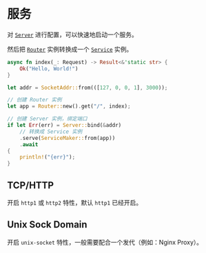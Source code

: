 # 服务

对 [`Server`] 进行配置，可以快速地启动一个服务。

然后把 [`Router`] 实例转换成一个 [`Service`] 实例。

```rust
async fn index(_: Request) -> Result<&'static str> {
    Ok("Hello, World!")
}

let addr = SocketAddr::from(([127, 0, 0, 1], 3000));

// 创建 Router 实例
let app = Router::new().get("/", index);

// 创建 Server 实例，绑定端口
if let Err(err) = Server::bind(&addr)
    // 转换成 Service 实例
    .serve(ServiceMaker::from(app))
    .await
{
    println!("{err}");
}
```

## TCP/HTTP 

开启 `http1` 或 `http2` 特性，默认 `http1` 已经开启。

## Unix Sock Domain

开启 `unix-socket` 特性，一般需要配合一个发代（例如：Nginx Proxy）。

[`Server`]: https://docs.rs/viz/latest/viz/struct.Server.html
[`Router`]: https://docs.rs/viz/latest/viz/struct.Router.html
[`Service`]: https://docs.rs/hyper/0.14/hyper/service/index.html

